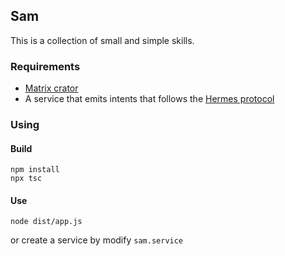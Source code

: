 ## Sam

This is a collection of small and simple skills.

### Requirements

- [Matrix crator](https://www.matrix.one/products/creator)
- A service that emits intents that follows the [Hermes protocol](https://docs.snips.ai/reference/dialogue#intent)

### Using

#### Build

```
npm install
npx tsc
```

#### Use

```
node dist/app.js
```

or create a service by modify `sam.service`
